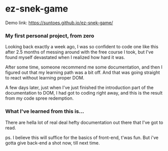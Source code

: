 # ez-snek-game
Demo link: https://suntoes.github.io/ez-snek-game/
### My first personal project, from zero
Looking back exactly a week ago, I was so confident to code one like this after 2.5 months of messing around with the free course I took, but I've found myself devastated when I realized how hard it was. 

After some time, someone recommend me some documentation, and then I figured out that my learning path was a bit off. And that was going straight to react without learning proper DOM. 

A few days later, just when I've just finished the introduction part of the documentation to DOM, I had got to coding right away, and this is the result from my code spree redemption.

### What I've learned from this is...
There are hella lot of real deal hefty documentation out there that I've got to read.

ps. I believe this will suffice for the basics of front-end, t'was fun. But i've gotta give back-end a shot now, till next time.
